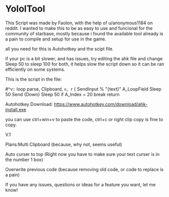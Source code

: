 # YololTool
This Script was made by Faolon, with the help of u/anonymous1184 on reddit.
I wanted to make this to be as easy to use and funcional for the community of starbase, mostly because i found the
available tool already is a pain to compile and setup for use in the game. 

all you need for this is Autohotkey and the scipt file.

if your pc is a bit slower, and has issues, try editing the ahk file and change Sleep 50 to sleep 100 for both, 
it helps slow the script down so it can be ran efficiently on some systems.



This is the script in the file:

#^v::
loop parse, Clipboard, `n, `r
{
    SendInput % "{text}" A_LoopField
     Sleep 50
    Send {Down}
     Sleep 50
    if A_Index = 20
     break
return



Autohotkey Download: https://www.autohotkey.com/download/ahk-install.exe

you can use ctrl+win+v to paste the code, ctrl+c or right clip copy is fine to copy.

V.1

Plans:Multi Clipboard (because, why not, seems useful)

Auto curser to top (Right now you have to make sure your text curser is in the number 1 box)

Overwrite previous code (because removing old code, or code to replace is a pain)

If you have any issues, questions or ideas for a feature you want, let me know!

